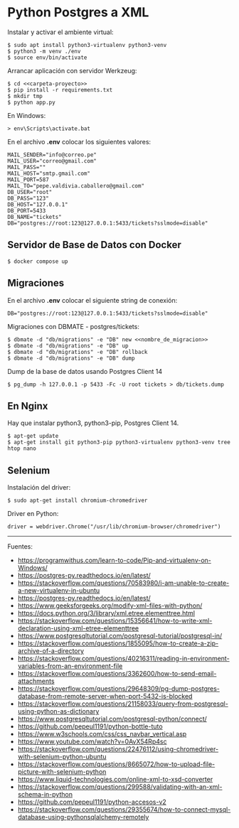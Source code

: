 # Python Postgres a XML

Instalar y activar el ambiente virtual:

    $ sudo apt install python3-virtualenv python3-venv
    $ python3 -m venv ./env
    $ source env/bin/activate

Arrancar aplicación con servidor Werkzeug:

    $ cd <<carpeta-proyecto>>
    $ pip install -r requirements.txt
    $ mkdir tmp
    $ python app.py

En Windows:

    > env\Scripts\activate.bat

En el archivo <b>.env</b> colocar los siguientes valores:

    MAIL_SENDER="info@correo.pe"
    MAIL_USER="correo@gmail.com"
    MAIL_PASS=""
    MAIL_HOST="smtp.gmail.com"
    MAIL_PORT=587
    MAIL_TO="pepe.valdivia.caballero@gmail.com"
    DB_USER="root"
    DB_PASS="123"
    DB_HOST="127.0.0.1"
    DB_PORT=5433
    DB_NAME="tickets"
    DB="postgres://root:123@127.0.0.1:5433/tickets?sslmode=disable"

## Servidor de Base de Datos con Docker

    $ docker compose up

## Migraciones

En el archivo <b>.env</b> colocar el siguiente string de conexión:

    DB="postgres://root:123@127.0.0.1:5433/tickets?sslmode=disable"

Migraciones con DBMATE - postgres/tickets:

    $ dbmate -d "db/migrations" -e "DB" new <<nombre_de_migracion>>
    $ dbmate -d "db/migrations" -e "DB" up
    $ dbmate -d "db/migrations" -e "DB" rollback
    $ dbmate -d "db/migrations" -e "DB" dump

Dump de la base de datos usando Postgres Client 14

    $ pg_dump -h 127.0.0.1 -p 5433 -Fc -U root tickets > db/tickets.dump

## En Nginx

Hay que instalar python3, python3-pip, Postgres Client 14.

    $ apt-get update
    $ apt-get install git python3-pip python3-virtualenv python3-venv tree htop nano

## Selenium

Instalación del driver:

    $ sudo apt-get install chromium-chromedriver

Driver en Python:

    driver = webdriver.Chrome("/usr/lib/chromium-browser/chromedriver")

---

Fuentes:

+ https://programwithus.com/learn-to-code/Pip-and-virtualenv-on-Windows/
+ https://postgres-py.readthedocs.io/en/latest/
+ https://stackoverflow.com/questions/70583980/i-am-unable-to-create-a-new-virtualenv-in-ubuntu
+ https://postgres-py.readthedocs.io/en/latest/
+ https://www.geeksforgeeks.org/modify-xml-files-with-python/
+ https://docs.python.org/3/library/xml.etree.elementtree.html
+ https://stackoverflow.com/questions/15356641/how-to-write-xml-declaration-using-xml-etree-elementtree
+ https://www.postgresqltutorial.com/postgresql-tutorial/postgresql-in/
+ https://stackoverflow.com/questions/1855095/how-to-create-a-zip-archive-of-a-directory
+ https://stackoverflow.com/questions/40216311/reading-in-environment-variables-from-an-environment-file
+ https://stackoverflow.com/questions/3362600/how-to-send-email-attachments
+ https://stackoverflow.com/questions/29648309/pg-dump-postgres-database-from-remote-server-when-port-5432-is-blocked
+ https://stackoverflow.com/questions/21158033/query-from-postgresql-using-python-as-dictionary
+ https://www.postgresqltutorial.com/postgresql-python/connect/
+ https://github.com/pepeul1191/python-bottle-tuto
+ https://www.w3schools.com/css/css_navbar_vertical.asp
+ https://www.youtube.com/watch?v=0AvX54Rp4sc
+ https://stackoverflow.com/questions/22476112/using-chromedriver-with-selenium-python-ubuntu
+ https://stackoverflow.com/questions/8665072/how-to-upload-file-picture-with-selenium-python
+ https://www.liquid-technologies.com/online-xml-to-xsd-converter
+ https://stackoverflow.com/questions/299588/validating-with-an-xml-schema-in-python
+ https://github.com/pepeul1191/python-accesos-v2
+ https://stackoverflow.com/questions/29355674/how-to-connect-mysql-database-using-pythonsqlalchemy-remotely